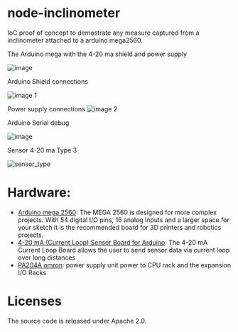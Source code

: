 # node-inclinometer
IoC proof of concept to demostrate any measure captured from a inclinometer attached to a arduino mega2560.

The Arduino mega with the 4-20 ma shield and power supply

![image](https://cloud.githubusercontent.com/assets/1216181/16090492/e47d9acc-332f-11e6-980a-dd4e41e892d2.jpg)

Arduino Shield connections

![image 1](https://cloud.githubusercontent.com/assets/1216181/16090530/2266442e-3330-11e6-82e9-706f1de85b6d.jpg)

Power supply connections
![image 2](https://cloud.githubusercontent.com/assets/1216181/16090544/39042fe8-3330-11e6-8ab6-184cec77e017.jpg)

Arduino Serial debug

![image](https://cloud.githubusercontent.com/assets/1216181/16090582/5fef85b2-3330-11e6-802b-3be8c2b2da17.jpeg)

Sensor 4-20 ma Type 3

![sensor_type](https://cloud.githubusercontent.com/assets/1216181/16357399/c9ca1ae8-3af5-11e6-9b4d-c0da1dafd4ca.png)

# Hardware:

- [Arduino mega 2560](https://www.arduino.cc/en/Main/ArduinoBoardMega2560/): The MEGA 2560 is designed for more complex projects. With 54 digital I/O pins, 16 analog inputs and a larger space for your sketch it is the recommended board for 3D printers and robotics projects.
- [4-20 mA (Current Loop) Sensor Board for  Arduino](https://www.cooking-hacks.com/4-20-ma-current-loop-sensor-board-shield-for-arduino-raspberri-pi-intel-galileo): The 4-20 mA Current Loop Board allows the user to send sensor data via current loop over long distances
- [PA204A omron](https://www.mroelectric.com/pdfs/c200hw-pa204.pdf): power supply unit power to CPU rack and the expansion I/O Racks

# Licenses
The source code is released under Apache 2.0.
